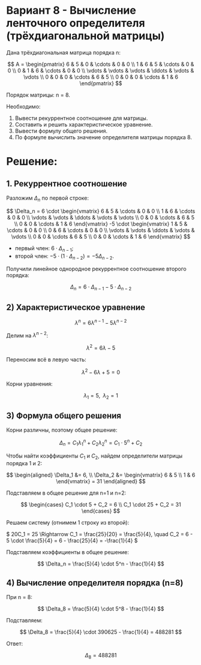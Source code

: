 # Вариант 8 - Вычисление ленточного определителя (трёхдиагональной матрицы)

Дана трёхдиагональная матрица порядка n:

$$
A = \begin{pmatrix}
6 & 5 & 0 & \cdots & 0 & 0 \\
1 & 6 & 5 & \cdots & 0 & 0 \\
0 & 1 & 6 & \cdots & 0 & 0 \\
\vdots & \vdots & \vdots & \ddots & \vdots & \vdots \\
0 & 0 & 0 & \cdots & 6 & 5 \\
0 & 0 & 0 & \cdots & 1 & 6
\end{pmatrix}
$$

Порядок матрицы: n = 8.

Необходимо:

1. Вывести рекуррентное соотношение для матрицы.
2. Составить и решить характеристическое уравнение.
3. Вывести формулу общего решения.
4. По формуле вычислить значение определителя матрицы порядка 8.

# Решение:

## 1. Рекуррентное соотношение

Разложим $\Delta_n$ по первой строке:

$$
\Delta_n =
6 \cdot
\begin{vmatrix}
6 & 5 & \cdots & 0 & 0 \\
1 & 6 & \cdots & 0 & 0 \\
\vdots & \vdots & \ddots & \vdots & \vdots \\
0 & 0 & \cdots & 6 & 5 \\
0 & 0 & \cdots & 1 & 6
\end{vmatrix}
-5 \cdot
\begin{vmatrix}
1 & 5 & \cdots & 0 & 0 \\
0 & 6 & \cdots & 0 & 0 \\
\vdots & \vdots & \ddots & \vdots & \vdots \\
0 & 0 & \cdots & 6 & 5 \\
0 & 0 & \cdots & 1 & 6
\end{vmatrix}
$$

- первый член: $6 \cdot \Delta_{n-1}$;
- второй член: $-5 \cdot (1 \cdot \Delta_{n-2}) = -5 \Delta_{n-2}$.

Получили линейное однородное рекуррентное соотношение второго порядка:

$$
\Delta_n = 6 \cdot \Delta_{n-1} - 5 \cdot \Delta_{n-2}
$$

## 2) Характеристическое уравнение

$$
\lambda^n = 6\lambda^{n-1} - 5\lambda^{n-2}
$$

Делим на $\lambda^{n-2}$:

$$
\lambda^2 = 6\lambda - 5
$$

Переносим всё в левую часть:

$$
\lambda^2 - 6\lambda + 5 = 0
$$

Корни уравнения:

$$
\lambda_1 = 5,\;\; \lambda_2 = 1
$$

## 3) Формула общего решения
Корни различны, поэтому общее решение:

$$
\Delta_n = C_1\lambda_1^n + C_2\lambda_2^n = C_1 \cdot 5^n + C_2
$$

Чтобы найти коэффициенты $C_1$ и $C_2$, найдем определители матрицы порядка 1 и 2:

$$
\begin{aligned}
\Delta_1 &= 6, \\
\Delta_2 &=
\begin{vmatrix}
6 & 5 \\
1 & 6
\end{vmatrix}
= 31
\end{aligned}
$$

Подставляем в общее решение для n=1 и n=2:

$$
\begin{cases}
C_1 \cdot 5 + C_2 = 6 \\
C_1 \cdot 25 + C_2 = 31
\end{cases}
$$

Решаем систему (отнимем 1 строку из второй):

$
20C_1 = 25 \Rightarrow
C_1 = \frac{25}{20} = \frac{5}{4}, \quad
C_2 = 6 - 5 \cdot \frac{5}{4} = 6 - \frac{25}{4} = -\frac{1}{4}
$

Подставляем коэффициенты в общее решение:

$$
\Delta_n = \frac{5}{4} \cdot 5^n - \frac{1}{4}
$$

## 4) Вычисление определителя порядка (n=8)
При n = 8:

$$
\Delta_8 = \frac{5}{4} \cdot 5^8 - \frac{1}{4}
$$

Подставляем:

$$
\Delta_8 = \frac{5}{4} \cdot 390625 - \frac{1}{4} = 488281
$$

Ответ:

$$
\Delta_8 = 488281
$$